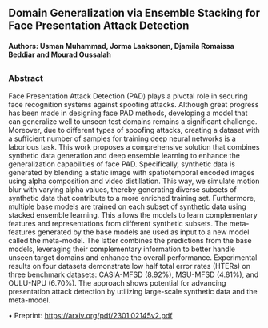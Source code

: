 ## Domain Generalization via Ensemble Stacking for Face Presentation Attack Detection
#### Authors: Usman Muhammad, Jorma Laaksonen, Djamila Romaissa Beddiar and Mourad Oussalah


##

### Abstract
Face Presentation Attack Detection (PAD) plays a pivotal role in securing face recognition systems against spoofing attacks. Although great progress has been made in designing face PAD methods, developing a model that can generalize well to unseen test domains remains a significant challenge. Moreover, due to different types of spoofing attacks, creating a dataset with a sufficient number of samples for training deep neural networks is a laborious task. This work proposes a comprehensive solution that combines synthetic data generation and deep ensemble learning to enhance the generalization capabilities of face PAD. Specifically, synthetic data is generated by blending a static image with spatiotemporal encoded images using alpha composition and video distillation. This way, we simulate motion blur with varying alpha values, thereby generating diverse subsets of synthetic data that contribute to a more enriched training set. Furthermore, multiple base models are trained on each subset of synthetic data using stacked ensemble learning. This allows the models to learn complementary features and representations from different synthetic subsets. The meta-features generated by the base models are used as input to a new model called the meta-model. The latter combines the predictions from the base models, leveraging their complementary information to better handle unseen target domains and enhance the overall performance. Experimental results on four datasets demonstrate low half total error rates (HTERs) on three benchmark datasets: CASIA-MFSD (8.92%), MSU-MFSD (4.81%), and OULU-NPU (6.70%). The approach shows potential for advancing presentation attack detection by utilizing large-scale synthetic data and the meta-model.

• Preprint: https://arxiv.org/pdf/2301.02145v2.pdf
